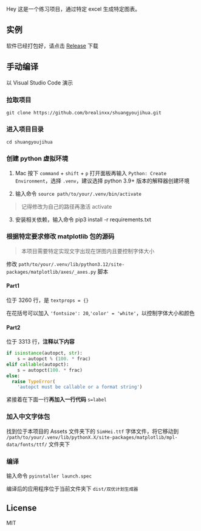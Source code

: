 Hey 这是一个练习项目，通过特定 excel 生成特定图表。

## 实例

软件已经打包好，请点击 [Release](https://github.com/brealinxx/shuangyoujihua/releases/tag/v1.0) 下载

## 手动编译

以 Visual Studio Code 演示

### 拉取项目

`git clone https://github.com/brealinxx/shuangyoujihua.git`

### 进入项目目录

`cd shuangyoujihua`

### 创建 python 虚拟环境

1. Mac 按下 `command` + `shift` + `p` 打开面板再输入 `Python: Create Environment`，选择 `.venv`，建议选择 python 3.9+ 版本的解释器创建环境

2. 输入命令 `source path/to/your/.venv/bin/activate`

>记得修改为自己的路径再激活 activate

3. 安装相关依赖，输入命令 pip3 install -r requirements.txt

### 根据特定要求修改 matplotlib 包的源码

> 本项目需要特定实现文字出现在饼图内且要控制字体大小

修改 `path/to/your/.venv/lib/python3.12/site-packages/matplotlib/axes/_axes.py` 脚本

#### Part1

位于 3260 行，是 `textprops = {}`

在花括号可以加入 `'fontsize': 20`,`'color' = 'white'`，以控制字体大小和颜色

#### Part2

位于 3313 行，**注释以下内容**

```python
if isinstance(autopct, str):
	s = autopct % (100. * frac)
elif callable(autopct):
	s = autopct(100. * frac)
else:
  raise TypeError(
    'autopct must be callable or a format string')
```

紧接着在下面一行**再加入一行代码** `s=label`

### 加入中文字体包

找到位于本项目的 Assets 文件夹下的 `SimHei.ttf` 字体文件，将它移动到 `/path/to/your/.venv/lib/pythonX.X/site-packages/matplotlib/mpl-data/fonts/ttf/` 文件夹下

### 编译

输入命令 `pyinstaller launch.spec`

编译后的应用程序位于当前文件夹下 `dist/双优计划生成器`

## License

MIT